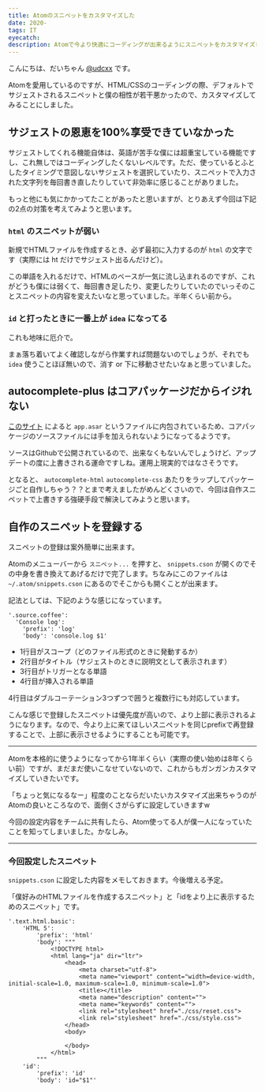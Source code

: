 ```yaml
---
title: Atomのスニペットをカスタマイズした
date: 2020-
tags: IT
eyecatch:
description: Atomで今より快適にコーディングが出来るようにスニペットをカスタマイズしてみました！
---
```


こんにちは、だいちゃん [@udcxx](https://twitter.com/udc_xx) です。

Atomを愛用しているのですが、HTML/CSSのコーディングの際、デフォルトでサジェストされるスニペットと僕の相性が若干悪かったので、カスタマイズしてみることにしました。

## サジェストの恩恵を100%享受できていなかった

サジェストしてくれる機能自体は、英語が苦手な僕には超重宝している機能ですし、これ無しではコーディングしたくないレベルです。ただ、使っているとふとしたタイミングで意図しないサジェストを選択していたり、スニペットで入力された文字列を毎回書き直したりしていて非効率に感じることがありました。

もっと他にも気にかかってたことがあったと思いますが、とりあえず今回は下記の2点の対策を考えてみようと思います。

### `html` のスニペットが弱い

新規でHTMLファイルを作成するとき、必ず最初に入力するのが `html` の文字です（実際には ht だけでサジェスト出るんだけど）。

この単語を入れるだけで、HTMLのベースが一気に流し込まれるのですが、これがどうも僕には弱くて、毎回書き足したり、変更したりしていたのでいっそのことスニペットの内容を変えたいなと思っていました。半年くらい前から。

### `id` と打ったときに一番上が `idea` になってる

これも地味に厄介で。

まぁ落ち着いてよく確認しながら作業すれば問題ないのでしょうが、それでも `idea` 使うことほぼ無いので、消す or 下に移動させたいなぁと思っていました。


## autocomplete-plus はコアパッケージだからイジれない

[このサイト](https://www.366service.com/jp/qa/26c5fc71b7222d93b742303fbe937a3f) によると `app.asar` というファイルに内包されているため、コアパッケージのソースファイルには手を加えられないようになってるようです。

ソースはGithubで公開されているので、出来なくもないんでしょうけど、アップデートの度に上書きされる運命ですしね。運用上現実的ではなさそうです。

となると、 `autocomplete-html` `autocomplete-css` あたりをラップしてパッケージごと自作しちゃう？？とまで考えましたがめんどくさいので、今回は自作スニペットで上書きする強硬手段で解決してみようと思います。

## 自作のスニペットを登録する

スニペットの登録は案外簡単に出来ます。

Atomのメニューバーから `スニペット...` を押すと、 `snippets.cson` が開くのでその中身を書き換えてあげるだけで完了します。ちなみにこのファイルは `~/.atom/snippets.cson` にあるのでそこからも開くことが出来ます。

記法としては、下記のような感じになっています。

```
'.source.coffee':
  'Console log':
    'prefix': 'log'
    'body': 'console.log $1'
```

* 1行目がスコープ（どのファイル形式のときに発動するか）
* 2行目がタイトル（サジェストのときに説明文として表示されます）
* 3行目がトリガーとなる単語
* 4行目が挿入される単語

4行目はダブルコーテーション3つずつで囲うと複数行にも対応しています。

こんな感じで登録したスニペットは優先度が高いので、より上部に表示されるようになります。なので、今より上に来てほしいスニペットを同じprefixで再登録することで、上部に表示させるようにすることも可能です。

-----

Atomを本格的に使うようになってから1年半くらい（実際の使い始めは8年くらい前）ですが、まだまだ使いこなせていないので、これからもガンガンカスタマイズしていきたいです。

「ちょっと気になるなー」程度のことならだいたいカスタマイズ出来ちゃうのがAtomの良いところなので、面倒くさがらずに設定していきますw

今回の設定内容をチームに共有したら、Atom使ってる人が僕一人になっていたことを知ってしまいました。かなしみ。

-----

### 今回設定したスニペット

`snippets.cson` に設定した内容をメモしておきます。今後増える予定。

「僕好みのHTMLファイルを作成するスニペット」と「idをより上に表示するためのスニペット」です。

```
'.text.html.basic':
	'HTML 5':
		'prefix': 'html'
		'body': """
			<!DOCTYPE html>
			<html lang="ja" dir="ltr">
				<head>
					<meta charset="utf-8">
					<meta name="viewport" content="width=device-width, initial-scale=1.0, maximum-scale=1.0, minimum-scale=1.0">
					<title></title>
					<meta name="description" content="">
					<meta name="keywords" content="">
					<link rel="stylesheet" href="./css/reset.css">
					<link rel="stylesheet" href="./css/style.css">
				</head>
				<body>

				</body>
			</html>
		"""
	'id':
		'prefix': 'id'
		'body': 'id="$1"'
```
